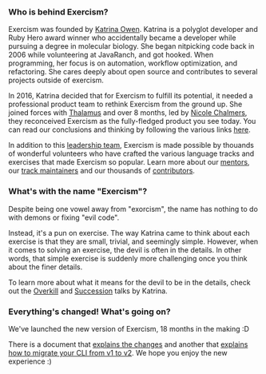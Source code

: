 ### Who is behind Exercism?

Exercism was founded by [Katrina Owen](http://www.kytrinyx.com/). Katrina is a polyglot developer and Ruby Hero award winner who accidentally became a developer while pursuing a degree in molecular biology. She began nitpicking code back in 2006 while volunteering at JavaRanch, and got hooked. When programming, her focus is on automation, workflow optimization, and refactoring. She cares deeply about open source and contributes to several projects outside of exercism.

In 2016, Katrina decided that for Exercism to fulfill its potential, it needed a professional product team to rethink Exercism from the ground up. She joined forces with [Thalamus](http://thalamus.ai) and over 8 months, led by [Nicole Chalmers](https://twitter.com/n_chalmers), they reconceived Exercism as the fully-fledged product you see today. You can read our conclusions and thinking by following the various links [here](https://github.com/exercism/docs/blob/master/about/conception/README.md).

In addition to this [leadership team](/team), Exercism is made possible by thouands of wonderful volunteers who have crafted the various language tracks and exercises that made Exercism so popular. Learn more about our [mentors](/team/mentors), our [track maintainers](/team/maintainers) and our thousands of [contributors](/team/contributors). 

### What's with the name "Exercism"?

Despite being one vowel away from "exorcism", the name has nothing to do with demons or fixing "evil code".

Instead, it's a pun on exercise. The way Katrina came to think about each exercise is that they are small, trivial, and seemingly simple. However, when it comes to solving an exercise, the devil is often in the details. In other words, that simple exercise is suddenly more challenging once you think about the finer details.

To learn more about what it means for the devil to be in the details, check out the
[Overkill](http://www.kytrinyx.com/talks/overkill) and 
[Succession](http://www.kytrinyx.com/talks/succession) talks by Katrina.

### Everything's changed! What's going on?

We've launched the new version of Exercism, 18 months in the making :D

There is a document that [explains the changes](/about-v1-to-v2) and another that [explains how to migrate your CLI from v1 to v2](/cli-v1-to-v2). We hope you enjoy the new experience :)
